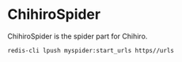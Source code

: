 # ChihiroSpider

ChihiroSpider is the spider part for Chihiro.

```bash
redis-cli lpush myspider:start_urls https//urls
```